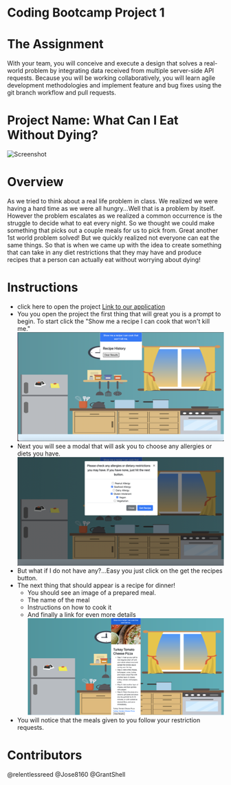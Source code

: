 # Coding Bootcamp Project 1

# The Assignment

With your team, you will conceive and execute a design that solves a real-world problem by integrating data received from multiple server-side API requests. Because you will be working collaboratively, you will learn agile development methodologies and implement feature and bug fixes using the git branch workflow and pull requests.

# Project Name: What Can I Eat Without Dying?

![Screenshot](demo.gif)

# Overview

As we tried to think about a real life problem in class. We realized we were having a hard time as we were all hungry...Well that is a problem by itself. However the problem escalates as we realized a common occurrence is the struggle to decide what to eat every night. So we thought we could make something that picks out a couple meals for us to pick from. Great another 1st world problem solved! But we quickly realized not everyone can eat the same things. So that is when we came up with the idea to create something that can take in any diet restrictions that they may have and produce recipes that a person can actually eat without worrying about dying!

# Instructions

- click here to open the project [Link to our application](https://relentlessreed.github.io/project1/)
- You you open the project the first thing that will great you is a prompt to begin. To start click the "Show me a recipe I can cook that won't kill me."
  ![Screenshot](mainscreen.png)
- Next you will see a modal that will ask you to choose any allergies or diets you have.
  ![Screenshot](picking.png)
- But what if I do not have any?...Easy you just click on the get the recipes button.
- The next thing that should appear is a recipe for dinner!
  - You should see an image of a prepared meal.
  - The name of the meal
  - Instructions on how to cook it
  - And finally a link for even more details
    ![Screenshot](fullrecipe.png)
- You will notice that the meals given to you follow your restriction requests.

# Contributors

@relentlessreed
@Jose8160
@GrantShell
